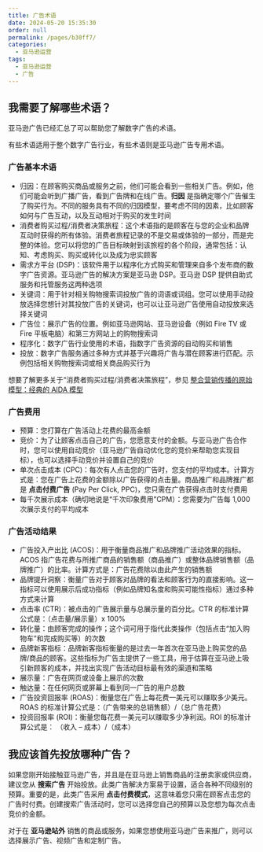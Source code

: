 ```yaml
---
title: 广告术语
date: 2024-05-20 15:35:30
order: null
permalink: /pages/b30ff7/
categories: 
  - 亚马逊运营
tags: 
  - 亚马逊运营
  - 广告
---
```


## 我需要了解哪些术语？

亚马逊广告已经汇总了可以帮助您了解数字广告的术语。

有些术语适用于整个数字广告行业，有些术语则是亚马逊广告专用术语。

### 广告基本术语

- 归因：在顾客购买商品或服务之前，他们可能会看到一些相关广告。例如，他们可能会听到广播广告，看到广告牌和在线广告。**归因** 是指确定哪个广告催生了购买行为。不同的服务具有不同的归因模型，要考虑不同的因素，比如顾客如何与广告互动，以及互动相对于购买的发生时间
- 消费者购买过程/消费者决策旅程：这个术语指的是顾客在与您的企业和品牌互动时获得的所有体验。消费者旅程记录的不是交易或体验的一部分，而是完整的体验。您可以将您的广告目标映射到该旅程的各个阶段，通常包括：认知、考虑购买、购买或转化以及成为忠实顾客
- 需求方平台 (DSP)：该软件用于以程序化方式购买和管理来自多个发布商的数字广告资源。亚马逊广告的解决方案是亚马逊 DSP。亚马逊 DSP 提供自助式服务和托管服务这两种选项
- 关键词：用于针对相关购物搜索词投放广告的词语或词组。您可以使用手动投放选择您想针对其投放广告的关键词，也可以让亚马逊广告使用自动投放来选择关键词
- 广告位：展示广告的位置。例如亚马逊网站、亚马逊设备（例如 Fire TV 或 Fire 平板电脑）和第三方网站上的购物搜索词
- 程序化：数字广告行业使用的术语，指数字广告资源的自动购买和销售
- 投放：数字广告服务通过多种方式并基于兴趣将广告与潜在顾客进行匹配。示例包括相关购物搜索词或相关商品购买行为

想要了解更多关于“消费者购买过程/消费者决策旅程”，参见 [整合营销传播的原始模型：经典的 AIDA 模型](../../市场营销/01.极简市场营销#4p)

### 广告费用

- 预算：您打算在广告活动上花费的最高金额
- 竞价：为了让顾客点击自己的广告，您愿意支付的金额。与亚马逊广告合作时，您可以使用自动竞价（亚马逊广告自动优化您的竞价来帮助您实现目标），也可以选择手动竞价并设置自己的竞价
- 单次点击成本 (CPC)：每次有人点击您的广告时，您支付的平均成本。计算方式是：您在广告上花费的金额除以广告获得的点击量。商品推广和品牌推广都是 **点击付费广告** (Pay Per Click, PPC)，您只需在广告获得点击时支付费用
- 每千次展示成本（确切地说是“千次印象费用”CPM）：您需要为广告每 1,000 次展示支付的平均成本

### 广告活动结果

- 广告投入产出比 (ACOS)：用于衡量商品推广和品牌推广活动效果的指标。ACOS 指广告花费与所推广商品的销售额（商品推广）或整体品牌销售额（品牌推广）的比率。计算方式是：广告花费除以由此产生的销售额
- 品牌提升洞察：衡量广告对于顾客对品牌的看法和顾客行为的直接影响。这一指标可以使用展示后成功指标（例如品牌知名度和购买可能性指标）通过多种方式来计算
- 点击率 (CTR)：被点击的广告展示量与总展示量的百分比。CTR 的标准计算公式是：（点击量/展示量）x 100%
- 转化量：由顾客完成的操作；这个词可用于指代此类操作（包括点击“加入购物车”和完成购买等）的次数
- 品牌新客指标：品牌新客指标衡量的是过去一年首次在亚马逊上购买您的品牌/商品的顾客。这些指标为广告主提供了一些工具，用于估算在亚马逊上吸引新顾客的成本，并找出实现广告活动目标最有效的渠道和策略
- 展示量：广告在网页或设备上展示的次数
- 触达量：在任何网页或屏幕上看到同一广告的用户总数
- 广告投资回报率 (ROAS)：衡量您在广告上每花费一美元可以赚取多少美元。ROAS 的标准计算公式是：（广告带来的总销售额）/（总广告花费）
- 投资回报率 (ROI)：衡量您每花费一美元可以赚取多少净利润。ROI 的标准计算公式是：
  （收入 – 成本）/（成本）

## 我应该首先投放哪种广告？

如果您刚开始接触亚马逊广告，并且是在亚马逊上销售商品的注册卖家或供应商，建议您从 **搜索广告** 开始投放。此类广告解决方案易于设置，适合各种不同级别的预算。重要的是，此类广告采用 **点击付费模式**，这意味着您只需在顾客点击您的广告时付费。创建搜索广告活动时，您可以选择您自己的预算以及您想为每次点击竞价的金额。

对于在 **亚马逊站外** 销售的商品或服务，如果您想使用亚马逊广告来推广，则可以选择展示广告、视频广告和定制广告。
